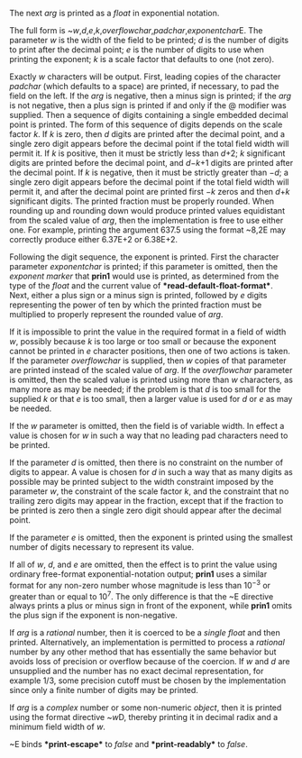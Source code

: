  



The next *arg* is printed as a *float* in exponential notation. 



The full form is ~*w*,*d*,*e*,*k*,*overflowchar*,*padchar*,*exponentchar*E. The parameter *w* is the width of the field to be printed; *d* is the number of digits to print after the decimal point; *e* is the number of digits to use when printing the exponent; *k* is a scale factor that defaults to one (not zero). 



Exactly *w* characters will be output. First, leading copies of the character *padchar* (which defaults to a space) are printed, if necessary, to pad the field on the left. If the *arg* is negative, then a minus sign is printed; if the *arg* is not negative, then a plus sign is printed if and only if the @ modifier was supplied. Then a sequence of digits containing a single embedded decimal point is printed. The form of this sequence of digits depends on the scale factor *k*. If *k* is zero, then *d* digits are printed after the decimal point, and a single zero digit appears before the decimal point if the total field width will permit it. If *k* is positive, then it must be strictly less than *d*+2; *k* significant digits are printed before the decimal point, and *d−k*+1 digits are printed after the decimal point. If *k* is negative, then it must be strictly greater than *−d*; a single zero digit appears before the decimal point if the total field width will permit it, and after the decimal point are printed first *−k* zeros and then *d*+*k* significant digits. The printed fraction must be properly rounded. When rounding up and rounding down would produce printed values equidistant from the scaled value of *arg*, then the implementation is free to use either one. For example, printing the argument 637.5 using the format ~8,2E may correctly produce either 6.37E+2 or 6.38E+2. 







 



 



Following the digit sequence, the exponent is printed. First the character parameter *exponentchar* is printed; if this parameter is omitted, then the *exponent marker* that **prin1** would use is printed, as determined from the type of the *float* and the current value of **\*read-default-float-format\***. Next, either a plus sign or a minus sign is printed, followed by *e* digits representing the power of ten by which the printed fraction must be multiplied to properly represent the rounded value of *arg*. 



If it is impossible to print the value in the required format in a field of width *w*, possibly because *k* is too large or too small or because the exponent cannot be printed in *e* character positions, then one of two actions is taken. If the parameter *overflowchar* is supplied, then *w* copies of that parameter are printed instead of the scaled value of *arg*. If the *overflowchar* parameter is omitted, then the scaled value is printed using more than *w* characters, as many more as may be needed; if the problem is that *d* is too small for the supplied *k* or that *e* is too small, then a larger value is used for *d* or *e* as may be needed. 



If the *w* parameter is omitted, then the field is of variable width. In effect a value is chosen for *w* in such a way that no leading pad characters need to be printed. 



If the parameter *d* is omitted, then there is no constraint on the number of digits to appear. A value is chosen for *d* in such a way that as many digits as possible may be printed subject to the width constraint imposed by the parameter *w*, the constraint of the scale factor *k*, and the constraint that no trailing zero digits may appear in the fraction, except that if the fraction to be printed is zero then a single zero digit should appear after the decimal point. 



If the parameter *e* is omitted, then the exponent is printed using the smallest number of digits necessary to represent its value. 



If all of <i>w</i>, <i>d</i>, and <i>e</i> are omitted, then the effect is to print the value using ordinary free-format exponential-notation output; <b>prin1</b> uses a similar format for any non-zero number whose magnitude is less than 10<sup><i>−</i>3</sup> or greater than or equal to 10<sup>7</sup>. The only difference is that the ~E directive always prints a plus or minus sign in front of the exponent, while <b>prin1</b> omits the plus sign if the exponent is non-negative. 



If *arg* is a *rational* number, then it is coerced to be a *single float* and then printed. Alternatively, an implementation is permitted to process a *rational* number by any other method that has essentially the same behavior but avoids loss of precision or overflow because of the coercion. If *w* and *d* are unsupplied and the number has no exact decimal representation, for example 1/3, some precision cutoff must be chosen by the implementation since only a finite number of digits may be printed. 



If *arg* is a *complex* number or some non-numeric *object*, then it is printed using the format directive ~*w*D, thereby printing it in decimal radix and a minimum field width of *w*. 



~E binds **\*print-escape\*** to *false* and **\*print-readably\*** to *false*. 



